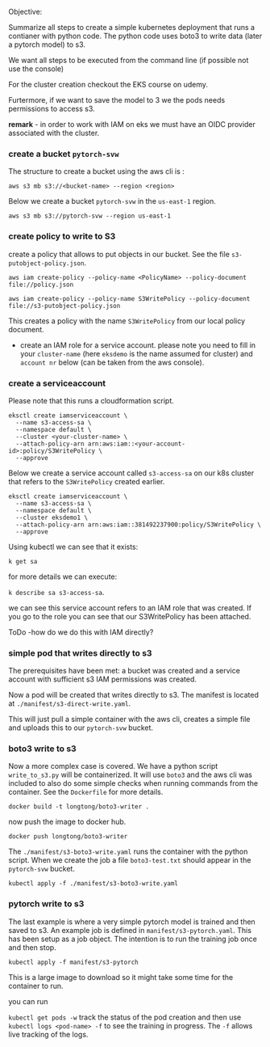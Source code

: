 Objective:

Summarize all steps to create a simple kubernetes deployment that runs a contianer with python code. The python code uses boto3 to write data (later a pytorch model) to s3.

We want all steps to be executed from the command line (if possible not use the console)

For the cluster creation checkout the EKS course on udemy. 

Furtermore, if we want to save the model to 3 we the pods needs permissions to access s3.

**remark** - in order to work with IAM on eks we must have an OIDC provider associated with the cluster.

### create a bucket `pytorch-svw`
The structure to create a bucket using the aws cli is :
```
aws s3 mb s3://<bucket-name> --region <region>
```

Below we create a bucket `pytorch-svw` in the `us-east-1` region.
```
aws s3 mb s3://pytorch-svw --region us-east-1
```

### create policy to write to S3

create a policy that allows to put objects in our bucket. See the file `s3-putobject-policy.json`.

```
aws iam create-policy --policy-name <PolicyName> --policy-document file://policy.json
```
```
aws iam create-policy --policy-name S3WritePolicy --policy-document file://s3-putobject-policy.json
```
This creates a policy with the name `S3WritePolicy` from our local policy document.
- create an IAM role for a service account. please note you need to fill in your `cluster-name` (here `eksdemo` is the name assumed for cluster)  and `account nr` below (can be taken from the aws console). 

### create a serviceaccount

Please note that this runs a cloudformation script.

```
eksctl create iamserviceaccount \
  --name s3-access-sa \
  --namespace default \
  --cluster <your-cluster-name> \
  --attach-policy-arn arn:aws:iam::<your-account-id>:policy/S3WritePolicy \
  --approve
```
Below we create a service account called `s3-access-sa` on our k8s cluster that refers to the `S3WritePolicy` created earlier. 
```
eksctl create iamserviceaccount \
  --name s3-access-sa \
  --namespace default \
  --cluster eksdemo1 \
  --attach-policy-arn arn:aws:iam::381492237900:policy/S3WritePolicy \
  --approve
```

Using kubectl we can see that it exists:

`k get sa`

for more details we can execute:

 `k describe sa s3-access-sa`.

we can see this service account refers to an IAM role that was created. If you go to the role you can see that our S3WritePolicy has been attached. 

ToDo -how do we do this with IAM directly?

### simple pod that writes directly to s3

The prerequisites have been met: a bucket was created and a service account with sufficient s3 IAM permissions was created.

Now a pod will be created that writes directly to s3. The manifest is located at `./manifest/s3-direct-write.yaml`.

This will just pull a simple container with the aws cli, creates a simple file and uploads this to our `pytorch-svw` bucket. 

### boto3 write to s3

Now a more complex case is covered. We have a python script `write_to_s3.py` will be containerized. It will use `boto3` and the aws cli was included to also do some simple checks when running commands from the container. See the `Dockerfile` for more details. 

`docker build -t longtong/boto3-writer .`

now push the image to docker hub. 

`docker push longtong/boto3-writer`

The `./manifest/s3-boto3-write.yaml` runs the container with the python script. When we create the job a file `boto3-test.txt` should appear in the `pytorch-svw` bucket.

`kubectl apply -f ./manifest/s3-boto3-write.yaml`

### pytorch write to s3

The last example is where a very simple pytorch model is trained and then saved to s3. An example job is defined in `manifest/s3-pytorch.yaml`. This has been setup as a job object. The intention is to run the training job once and then stop. 

`kubectl apply -f manifest/s3-pytorch`

This is a large image to download so it might take some time for the container to run. 

you can run

`kubectl get pods -w` track the status of the pod creation and then use `kubectl logs <pod-name> -f` to see the training in progress.
The `-f` allows live tracking of the logs. 





